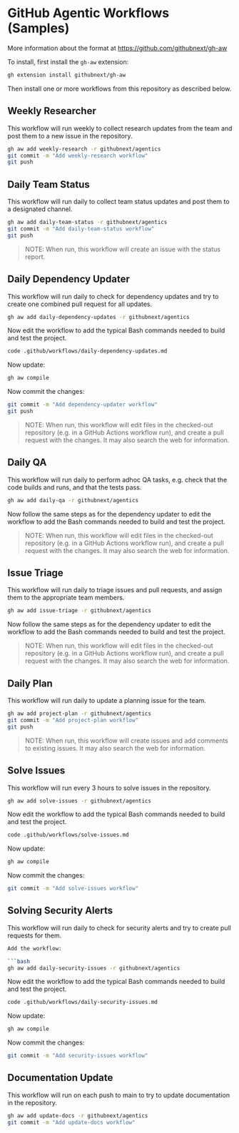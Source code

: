 # GitHub Agentic Workflows (Samples)

More information about the format at https://github.com/githubnext/gh-aw

To install, first install the `gh-aw` extension:

```bash 
gh extension install githubnext/gh-aw
```

Then install one or more workflows from this repository as described below.

## Weekly Researcher

This workflow will run weekly to collect research updates from the team and post them to a new issue in the repository.

```bash
gh aw add weekly-research -r githubnext/agentics
git commit -m "Add weekly-research workflow"
git push
```

## Daily Team Status

This workflow will run daily to collect team status updates and post them to a designated channel.

```bash
gh aw add daily-team-status -r githubnext/agentics
git commit -m "Add daily-team-status workflow"
git push
```

> NOTE: When run, this workflow will create an issue with the status report.

## Daily Dependency Updater

This workflow will run daily to check for dependency updates and try to create one combined pull request for all updates.

```bash
gh aw add daily-dependency-updates -r githubnext/agentics
```

Now edit the workflow to add the typical Bash commands needed to build and test the project.

```bash
code .github/workflows/daily-dependency-updates.md
```

Now update:

```bash
gh aw compile
```

Now commit the changes:

```bash
git commit -m "Add dependency-updater workflow"
git push
```

> NOTE: When run, this workflow will edit files in the checked-out repository (e.g. in a GitHub Actions workflow run), and create a pull request with the changes. It may also search the web for information.

## Daily QA 

This workflow will run daily to perform adhoc QA tasks, e.g. check that the code builds and runs, and that the tests pass.

```bash
gh aw add daily-qa -r githubnext/agentics
```

Now follow the same steps as for the dependency updater to edit the workflow to add the Bash commands needed to build and test the project.

> NOTE: When run, this workflow will edit files in the checked-out repository (e.g. in a GitHub Actions workflow run), and create a pull request with the changes. It may also search the web for information.

## Issue Triage

This workflow will run daily to triage issues and pull requests, and assign them to the appropriate team members.

```bash
gh aw add issue-triage -r githubnext/agentics
```

Now follow the same steps as for the dependency updater to edit the workflow to add the Bash commands needed to build and test the project.

> NOTE: When run, this workflow will edit files in the checked-out repository (e.g. in a GitHub Actions workflow run), and create a pull request with the changes. It may also search the web for information.

## Daily Plan

This workflow will run daily to update a planning issue for the team.

```bash
gh aw add project-plan -r githubnext/agentics
git commit -m "Add project-plan workflow"
git push
```

> NOTE: When run, this workflow will create issues and add comments to existing issues. It may also search the web for information.

## Solve Issues

This workflow will run every 3 hours to solve issues in the repository.

```bash
gh aw add solve-issues -r githubnext/agentics
```

Now edit the workflow to add the typical Bash commands needed to build and test the project.

```bash
code .github/workflows/solve-issues.md
```

Now update:

```bash
gh aw compile
```
Now commit the changes:

```bash
git commit -m "Add solve-issues workflow"
```

## Solving Security Alerts

This workflow will run daily to check for security alerts and try to create pull requests for them.

```bash
Add the workflow:

```bash
gh aw add daily-security-issues -r githubnext/agentics
```

Now edit the workflow to add the typical Bash commands needed to build and test the project.

```bash
code .github/workflows/daily-security-issues.md
```

Now update:

```bash
gh aw compile
```

Now commit the changes:

```bash
git commit -m "Add security-issues workflow"
```

## Documentation Update

This workflow will run on each push to main to try to update documentation in the repository.

```bash
gh aw add update-docs -r githubnext/agentics
git commit -m "Add update-docs workflow"
```
